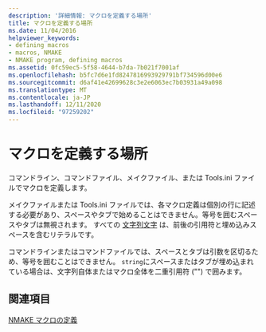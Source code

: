 ```yaml
---
description: '詳細情報: マクロを定義する場所'
title: マクロを定義する場所
ms.date: 11/04/2016
helpviewer_keywords:
- defining macros
- macros, NMAKE
- NMAKE program, defining macros
ms.assetid: 0fc59ec5-5f58-4644-b7da-7b021f7001af
ms.openlocfilehash: b5fc7d6e1fd8247816993929791bf734596d00e6
ms.sourcegitcommit: d6af41e42699628c3e2e6063ec7b03931a49a098
ms.translationtype: MT
ms.contentlocale: ja-JP
ms.lasthandoff: 12/11/2020
ms.locfileid: "97259202"
---
```

# <a name="where-to-define-macros"></a>マクロを定義する場所

コマンドライン、コマンドファイル、メイクファイル、または Tools.ini ファイルでマクロを定義します。

メイクファイルまたは Tools.ini ファイルでは、各マクロ定義は個別の行に記述する必要があり、スペースやタブで始めることはできません。等号を囲むスペースやタブは無視されます。 すべての [文字列文字](defining-an-nmake-macro.md) は、前後の引用符と埋め込みスペースを含むリテラルです。

コマンドラインまたはコマンドファイルでは、スペースとタブは引数を区切るため、等号を囲むことはできません。 `string`にスペースまたはタブが埋め込まれている場合は、文字列自体またはマクロ全体を二重引用符 ("") で囲みます。

## <a name="see-also"></a>関連項目

[NMAKE マクロの定義](defining-an-nmake-macro.md)
